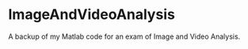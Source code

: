 ImageAndVideoAnalysis
=====================

A backup of my Matlab code for an exam of Image and Video Analysis.
